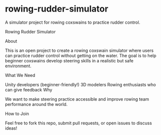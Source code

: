 # rowing-rudder-simulator
A simulator project for rowing coxswains to practice rudder control.

Rowing Rudder Simulator

About

This is an open project to create a rowing coxswain simulator where users can practice rudder control without getting on the water.
The goal is to help beginner coxswains develop steering skills in a realistic but safe environment.

What We Need

Unity developers (beginner-friendly!)
3D modelers
Rowing enthusiasts who can give feedback
Why

We want to make steering practice accessible and improve rowing team performance around the world.

How to Join

Feel free to fork this repo, submit pull requests, or open issues to discuss ideas!
